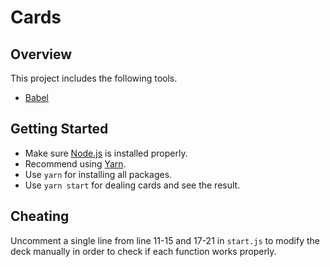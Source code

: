 # Cards

## Overview

This project includes the following tools.

- [Babel](https://babeljs.io/)

## Getting Started

- Make sure [Node.js](https://nodejs.org/) is installed properly.
- Recommend using [Yarn](https://github.com/yarnpkg/yarn).
- Use ` yarn ` for installing all packages.
- Use ` yarn start ` for dealing cards and see the result.

## Cheating

Uncomment a single line from line 11-15 and 17-21 in ` start.js ` to modify the deck manually in order to check if each function works properly.
